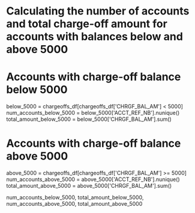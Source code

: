 # Calculating the number of accounts and total charge-off amount for accounts with balances below and above 5000

# Accounts with charge-off balance below 5000
below_5000 = chargeoffs_df[chargeoffs_df['CHRGF_BAL_AM'] < 5000]
num_accounts_below_5000 = below_5000['ACCT_REF_NB'].nunique()
total_amount_below_5000 = below_5000['CHRGF_BAL_AM'].sum()

# Accounts with charge-off balance above 5000
above_5000 = chargeoffs_df[chargeoffs_df['CHRGF_BAL_AM'] >= 5000]
num_accounts_above_5000 = above_5000['ACCT_REF_NB'].nunique()
total_amount_above_5000 = above_5000['CHRGF_BAL_AM'].sum()

num_accounts_below_5000, total_amount_below_5000, num_accounts_above_5000, total_amount_above_5000
